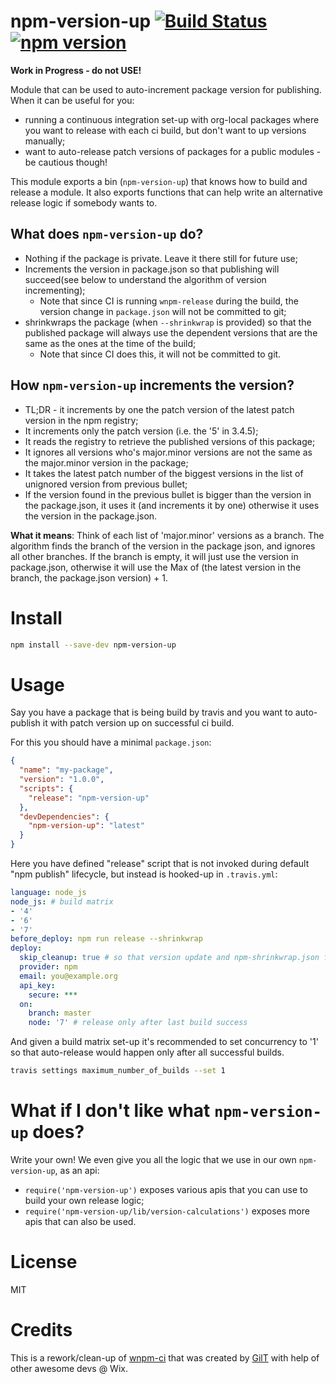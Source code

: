 # npm-version-up [![Build Status](https://img.shields.io/travis/wix/npm-version-up/master.svg?label=build%20status)](https://travis-ci.org/wix/npm-version-up) [![npm version](https://img.shields.io/npm/v/npm-version-up.svg)](https://www.npmjs.com/package/npm-version-up)

**Work in Progress - do not USE!**

Module that can be used to auto-increment package version for publishing. When it can be useful for you:
 - running a continuous integration set-up with org-local packages where you want to release with each ci build, but don't want to up versions manually;
 - want to auto-release patch versions of packages for a public modules - be cautious though!

This module exports a bin (`npm-version-up`) that knows how to build and release a module. It also exports functions that can help write an alternative release logic if somebody wants to.

## What does `npm-version-up` do?
  - Nothing if the package is private. Leave it there still for future use;
  - Increments the version in package.json so that publishing will succeed(see below to understand the algorithm of version incrementing);
    - Note that since CI is running `wnpm-release` during the build, the version change in `package.json` will not be committed to git;
  - shrinkwraps the package (when `--shrinkwrap` is provided) so that the published package will always use the dependent versions that are the same as the ones at the time of the build;
    - Note that since CI does this, it will not be committed to git.

## How `npm-version-up` increments the version?
  - TL;DR - it increments by one the patch version of the latest patch version in the npm registry;
  - It increments only the patch version (i.e. the '5' in 3.4.5);
  - It reads the registry to retrieve the published versions of this package;
  - It ignores all versions who's major.minor versions are not the same as the major.minor version in the package;
  - It takes the latest patch number of the biggest versions in the list of unignored version from previous bullet;
  - If the version found in the previous bullet is bigger than the version in the package.json, it uses it (and increments it by one) otherwise it uses the version in the package.json.

**What it means**: Think of each list of 'major.minor' versions as a branch. The algorithm finds the branch of the version in the package json, and ignores all other branches. If the branch is empty, it will just use the version in package.json, otherwise it will use the Max of (the latest version in the branch, the package.json version) + 1.

# Install

```bash
npm install --save-dev npm-version-up
```

# Usage

Say you have a package that is being build by travis and you want to auto-publish it with patch version up on successful ci build.
  
For this you should have a minimal `package.json`:
  
```json
{
  "name": "my-package",
  "version": "1.0.0",
  "scripts": {
    "release": "npm-version-up"
  },
  "devDependencies": {
    "npm-version-up": "latest"
  }
}
```

Here you have defined "release" script that is not invoked during default "npm publish" lifecycle, but instead is hooked-up in `.travis.yml`:

```yaml
language: node_js
node_js: # build matrix
- '4'
- '6'
- '7'
before_deploy: npm run release --shrinkwrap
deploy:
  skip_cleanup: true # so that version update and npm-shrinkwrap.json files are not reset before release
  provider: npm
  email: you@example.org
  api_key:
    secure: ***
  on:
    branch: master
    node: '7' # release only after last build success
```

And given a build matrix set-up it's recommended to set concurrency to '1' so that auto-release would happen only after all successful builds.

```bash
travis settings maximum_number_of_builds --set 1
```

# What if I don't like what `npm-version-up` does?

Write your own! We even give you all the logic that we use in our own `npm-version-up`, as an api:
  - `require('npm-version-up')` exposes various apis that you can use to build your own release logic;
  - `require('npm-version-up/lib/version-calculations')` exposes more apis that can also be used.

# License

MIT

# Credits

This is a rework/clean-up of [wnpm-ci](https://github.com/wix/wnpm-ci) that was created by [GilT](https://github.com/giltayar) with help of other awesome devs @ Wix. 
